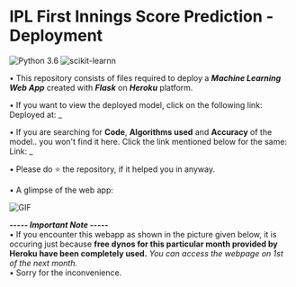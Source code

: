 # IPL First Innings Score Prediction - Deployment
![Python 3.6](https://img.shields.io/badge/Python-3.6-brightgreen.svg) ![scikit-learnn](https://img.shields.io/badge/Library-Scikit_Learn-orange.svg)

• This repository consists of files required to deploy a ___Machine Learning Web App___ created with ___Flask___ on ___Heroku___ platform.

• If you want to view the deployed model, click on the following link:<br />
Deployed at: _

• If you are searching for __Code__, __Algorithms used__ and __Accuracy__ of the model.. you won't find it here. Click the link mentioned below for the same:<br />
Link: _

• Please do ⭐ the repository, if it helped you in anyway.

• A glimpse of the web app:

 ![GIF](readme_resources/ipl-first-innings-score-web-app.gif)
 
_**----- Important Note -----**_<br />
• If you encounter this webapp as shown in the picture given below, it is occuring just because **free dynos for this particular month provided by Heroku have been completely used.** _You can access the webpage on 1st of the next month._<br />
• Sorry for the inconvenience.
